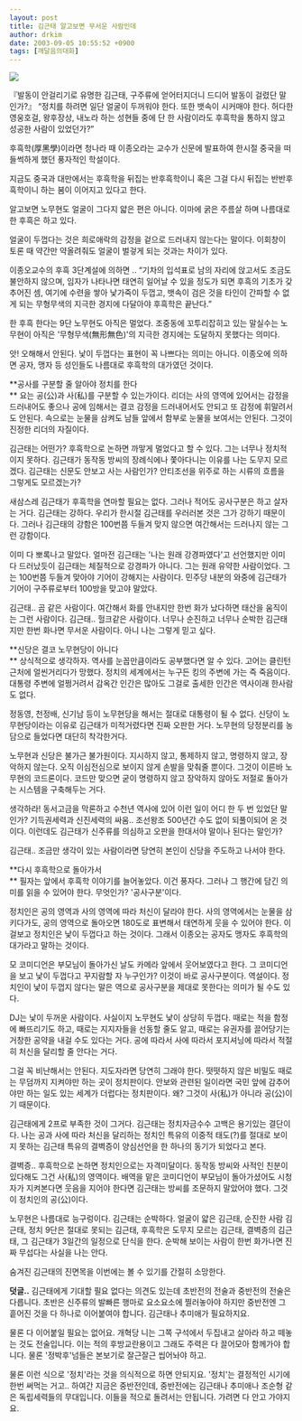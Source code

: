 ```yaml
---
layout: post
title: 김근태 알고보면 무서운 사람인데
author: drkim
date: 2003-09-05 10:55:52 +0900
tags: [깨달음의대화]
---
```


  ![](http://drkimz.com/technote/board/KDR/upimg/1062725956.jpg)


  『발동이 안걸리기로 유명한 김근태, 구주류에 얻어터지더니 드디어 발동이 걸렸단 말인가?』
“정치를 하려면 일단 얼굴이 두꺼워야 한다. 또한 뱃속이 시커매야 한다. 허다한 영웅호걸, 왕후장상, 내노라 하는 성현들 중에 단 한 사람이라도 후흑학을 통하지 않고 성공한 사람이 있었던가?” 

후흑학(厚黑學)이라면 청나라 때 이종오라는 교수가 신문에 발표하여 한시절 중국을 떠들썩하게 했던 풍자적인 학설이다. 

지금도 중국과 대만에서는 후흑학을 뒤집는 반후흑학이니 혹은 그걸 다시 뒤집는 반반후흑학이니 하는 붐이 이어지고 있다고 한다. 

알고보면 노무현도 얼굴이 그다지 얇은 편은 아니다. 이마에 굵은 주름살 하며 나름대로 한 후흑은 하고 있다. 

얼굴이 두껍다는 것은 희로애락의 감정을 겉으로 드러내지 않는다는 말이다. 이회창이 토론 때 약간만 약올려줘도 얼굴이 벌겋게 되는 것과는 차이가 있다. 

이종오교수의 후흑 3단계설에 의하면 .. “기차의 입석표로 남의 자리에 앉고서도 조금도 불안하지 않으며, 임자가 나타나면 태연히 일어날 수 있을 정도가 되면 후흑의 기초가 갖추어진 셈, 여기에 수련을 쌓아 낯가죽이 두껍고, 뱃속이 검은 것을 타인이 간파할 수 없게 되는 무형무색의 지극한 경지에 다달아야 후흑학은 끝난다.” 

한 후흑 한다는 9단 노무현도 아직은 멀었다. 조중동에 꼬투리잡히고 있는 말실수는 노무현이 아직은 '무형무색(無形無色)'의 지극한 경지에는 도달하지 못했다는 의미다. 

앗! 오해해서 안된다. 낯이 두껍다는 표현이 꼭 나쁘다는 의미는 아니다. 이종오에 의하면 공자, 맹자 등 성인들도 나름대로 후흑학의 대가였던 것이다. 

**공사를 구분할 줄 알아야 정치를 한다  
** 요는 공(公)과 사(私)를 구분할 수 있는가이다. 리더는 사의 영역에 있어서는 감정을 드러내어도 좋으나 공에 임해서는 결코 감정을 드러내어서도 안되고 또 감정에 휘말려서도 안된다. 속으로는 눈물을 삼켜도 남들 앞에서 함부로 눈물을 보여서는 안된다. 그것이 진정한 리더의 자질이다. 

김근태는 어떤가? 후흑학으로 논하면 까맣게 멀었다고 할 수 있다. 그는 너무나 정치적이지 못하다. 김근태가 동작동 방씨의 장례식에나 쫓아다니는 이유를 나는 도무지 모르겠다. 김근태는 신문도 안보고 사는 사람인가? 안티조선을 위주로 하는 시류의 흐름을 그렇게도 모르겠는가?

새삼스레 김근태가 후흑학을 연마할 필요는 없다. 그러나 적어도 공사구분은 하고 살자는 거다. 김근태는 강하다. 우리가 한시절 김근태를 우러러본 것은 그가 강하기 때문이다. 그러나 김근태의 강함은 100번쯤 두들겨 맞지 않으면 여간해서는 드러나지 않는 그런 강함이다. 

이미 다 뽀록나고 말았다. 얼마전 김근태는 '나는 원래 강경파였다'고 선언했지만 이미 다 드러났듯이 김근태는 체질적으로 강경파가 아니다. 그는 원래 유약한 사람이었다. 그는 100번쯤 두들겨 맞아야 기어이 강해지는 사람이다. 민주당 내분의 와중에 김근태가 기어이 구주류로부터 100방을 맞고야 말았다.

김근태.. 곰 같은 사람이다. 여간해서 화를 안내지만 한번 화가 났다하면 태산을 움직이는 그런 사람이다. 김근태.. 헐크같은 사람이다. 너무나 순진하고 너무나 순박한 김근태지만 한번 화나면 무서운 사람이다. 아니 나는 그렇게 믿고 싶다.

**신당은 결코 노무현당이 아니다  
** 상식적으로 생각하자. 역사를 눈꼽만큼이라도 공부했다면 알 수 있다. 고어는 클린턴 근처에 얼씬거리다가 망했다. 정치의 세계에서는 누구든 킹의 주변에 가는 즉 죽음이다. 대통령 주변에 얼쩡거려서 감옥간 인간은 많아도 그걸로 출세한 인간은 역사이래 한사람도 없다. 

정동영, 천정배, 신기남 등이 노무현당을 해서는 절대로 대통령이 될 수 없다. 신당이 노무현당이라는 이유로 김근태가 미적거렸다면 진짜 오판한 거다. 노무현의 당정분리를 농담으로 들었다면 대단히 착각한거다. 

노무현과 신당은 불가근 불가원이다. 지시하지 않고, 통제하지 않고, 명령하지 않고, 장악하지 않는다. 오직 이심전심으로 보이지 않게 손발을 맞춰줄 뿐이다. 그것이 이른바 노무현의 코드론이다. 코드만 맞으면 굳이 명령하지 않고 장악하지 않아도 저절로 돌아가는 시스템을 구축해두는 거다. 

생각하라! 동서고금을 막론하고 수천년 역사에 있어 이런 일이 어디 한 두 번 있었단 말인가? 기득권세력과 신진세력의 싸움.. 조선왕조 500년간 수도 없이 되풀이되어 온 것이다. 이런데도 김근태가 신주류를 의심하고 오판을 한대서야 말이나 된다는 말인가?

김근태.. 조금만 생각이 있는 사람이라면 당연히 본인이 신당을 주도하고 나서야 한다. 

**다시 후흑학으로 돌아가서  
** 필자는 앞에서 후흑학 이야기를 늘어놓았다. 이건 풍자다. 그러나 그 행간에 담긴 의미를 읽을 수 있어야 한다. 무엇인가? '공사구분'이다. 

정치인은 공의 영역과 사의 영역에 따라 처신이 달라야 한다. 사의 영역에서는 눈물을 삼키다가도, 공의 영역으로 돌아오면 180도로 표변해서 태연하게 웃을 수 있어야 한다. 이걸보고 정치인은 낯이 두껍다고 하는 것이다. 그래서 이종오는 공자도 맹자도 후흑학의 대가라고 말하는 것이다. 

모 코미디언은 부모님이 돌아가신 날도 카메라 앞에서 웃어보였다고 한다. 그 코미디언을 보고 낯이 두껍다고 꾸지람할 자 누구인가? 이것이 바로 공사구분이다. 역설이다. 정치인이 낯이 두껍지 않다는 말은 역으로 공사구분을 제대로 못한다는 의미가 될 수도 있다. 

DJ는 낯이 두꺼운 사람이다. 사실이지 노무현도 낯이 상당히 두껍다. 때로는 적을 함정에 빠뜨리기도 하고, 때로는 지지자들을 선동할 줄도 알고, 때로는 유권자를 끌어당기는 거창한 공약을 내걸 수도 있다는 거다. 공에 따라서 사에 따라서 포지셔닝에 따라서 적절히 처신을 달리할 줄 안다는 거다. 

그걸 꼭 비난해서는 안된다. 지도자라면 당연히 그래야 한다. 떳떳하지 않은 비밀도 때로는 무덤까지 지켜야만 하는 곳이 정치판이다. 안보와 관련된 일이라면 국민 앞에 감추어야만 하는 일도 있는 세계가 더럽다는 정치판이다. 왜? 그것이 사(私)가 아니라 공(公)이기 때문이다. 

김근태에게 2프로 부족한 것이 그거다. 김근태는 정치자금수수 고백은 용기있는 결단이다. 나는 공과 사에 따라 처신을 달리하는 정치인 특유의 이중적 태도(?)를 절대로 보이지 못하는 김근태 특유의 결벽증이 양심선언을 한 하나의 동기가 되었다고 본다. 

결벽증.. 후흑학으로 논하면 정치인으로는 자격미달이다. 동작동 방씨와 사적인 친분이 있다해도 그건 사(私)의 영역이다. 배역을 맡은 코미디언이 부모님이 돌아가셨어도 시청자가 지켜본다면 웃음을 지어야 한다면 김근태는 방씨를 조문하지 말았어야 했다. 그것이 정치인의 공(公)이다. 

노무현은 나름대로 능구렁이다. 김근태는 순박하다. 얼굴이 얇은 김근태, 순진한 사람 김근태, 정치 9단은 절대로 못되는 김근태, 후흑학은 도무지 모르는 김근태, 결벽증의 김근태, 그 김근태가 3일간의 일정으로 단식을 한다. 순박해 보이는 사람이 한번 화가나면 진짜 무섭다는 사실을 나는 안다. 

숨겨진 김근태의 진면목을 이번에는 볼 수 있기를 간절히 소망한다. 

**덧글..** 김근태에게 기대할 필요 없다는 의견도 있는데 초반전의 전술과 중반전의 전술은 다릅니다. 초반은 신주류의 발빠른 행마로 요소요소에 찔러놓아야 하지만 중반전엔 그 흩어진 것을 다 하나로 이어붙여야 합니다. 김근태나 추미애가 필요하지요. 

물론 다 이어붙일 필요는 없어요. 개혁당 니는 그쪽 구석에서 두집내고 살아라 하고 떼놓는 것도 전술입니다. 이는 적의 후방교란용이고 그래도 주력은 다 끌어모아 함께가야 합니다. 물론 '정박후'넘들은 본보기로 잘근잘근 씹어놔야 하고.

물론 이런 식으로 '정치'라는 것을 의식적으로 하면 안되지요. '정치'는 결정적인 시기에 한번 써먹는 거고.. 하여간 지금은 중반전인데, 중반전에는 김근태나 추미애나 조순형 같은 독립세력들의 무대입니다. 이들을 적으로 돌려서는 안됩니다. 가려면 다 안고 가야지요.